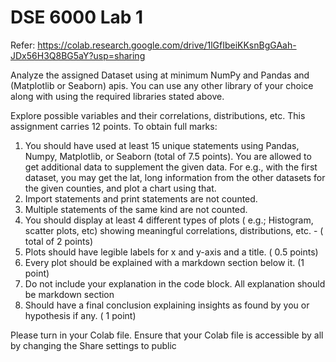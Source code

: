 # DSE 6000 Lab 1

Refer: https://colab.research.google.com/drive/1lGfIbeiKKsnBgGAah-JDx56H3Q8BG5aY?usp=sharing

Analyze the assigned Dataset using at minimum NumPy and Pandas and (Matplotlib or Seaborn) apis.  You can use any other library of your choice along with using the required libraries stated above. 

Explore possible variables and their correlations, distributions, etc. This assignment carries 12 points. To obtain full marks:

1. You should have used at least 15 unique statements using Pandas, Numpy, Matplotlib, or Seaborn (total of 7.5 points). You are allowed to get additional data to supplement the given data. For e.g., with the first dataset, you may get the lat, long information from the other datasets for the given counties, and plot a chart using that.
2. Import statements and print statements are not counted.
3. Multiple statements of the same kind are not counted.
4. You should display at least 4 different types of plots ( e.g.; Histogram, scatter plots, etc)  showing meaningful correlations, distributions, etc. - ( total of 2 points)
5. Plots should have legible labels for x and y-axis and a title. ( 0.5 points)
6. Every plot should be explained with a markdown section below it. (1 point)
7. Do not include your explanation in the code block. All explanation should be markdown section
8. Should have a final conclusion explaining insights as found by you or hypothesis if any. ( 1 point)

Please turn in your Colab file. Ensure that your Colab file is accessible by all by changing the Share settings to public

 
